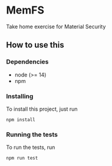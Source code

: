 # MemFS
Take home exercise for Material Security

## How to use this

### Dependencies
* node (>= 14)
* npm

### Installing
To install this project, just run
```
npm install
```

### Running the tests
To run the tests, run
```
npm run test
```